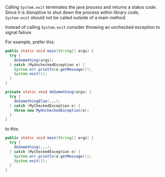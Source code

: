 Calling `System.exit` terminates the java process and returns a status code.
Since it is disruptive to shut down the process within library code,
`System.exit` should not be called outside of a main method.

Instead of calling `System.exit` consider throwing an unchecked exception to
signal failure.

For example, prefer this:

```java
public static void main(String[] args) {
  try {
    doSomething(args);
  } catch (MyUncheckedException e) {
    System.err.println(e.getMessage());
    System.exit(1);
  }
}

private static void doSomething(args) {
  try {
    doSomethingElse(...);
  } catch (MyCheckedException e) {
    throw new MyUncheckedException(e);
  }
}
```

to this:

```java
public static void main(String[] args) {
  try {
    doSomething(...);
  } catch (MyCheckedException e) {
    System.err.println(e.getMessage());
    System.exit(1);
  }
}
```
